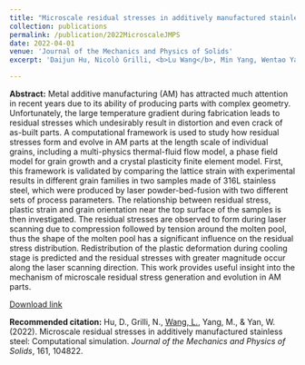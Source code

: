```yaml
---
title: "Microscale residual stresses in additively manufactured stainless steel: Computational simulation"
collection: publications
permalink: /publication/2022MicroscaleJMPS
date: 2022-04-01
venue: 'Journal of the Mechanics and Physics of Solids'
excerpt: 'Daijun Hu, Nicolò Grilli, <b>Lu Wang</b>, Min Yang, Wentao Yan'

---
```

<b>Abstract:</b>
Metal additive manufacturing (AM) has attracted much attention in recent years due to its ability of producing parts with complex geometry. Unfortunately, the large temperature gradient during fabrication leads to residual stresses which undesirably result in distortion and even crack of as-built parts. A computational framework is used to study how residual stresses form and evolve in AM parts at the length scale of individual grains, including a multi-physics thermal-fluid flow model, a phase field model for grain growth and a crystal plasticity finite element model. First, this framework is validated by comparing the lattice strain with experimental results in different grain families in two samples made of 316L stainless steel, which were produced by laser powder-bed-fusion with two different sets of process parameters. The relationship between residual stress, plastic strain and grain orientation near the top surface of the samples is then investigated. The residual stresses are observed to form during laser scanning due to compression followed by tension around the molten pool, thus the shape of the molten pool has a significant influence on the residual stress distribution. Redistribution of the plastic deformation during cooling stage is predicted and the residual stresses with greater magnitude occur along the laser scanning direction. This work provides useful insight into the mechanism of microscale residual stress generation and evolution in AM parts.

[Download link](https://doi.org/10.1016/j.jmps.2022.104822)

<b>Recommended citation:</b>
Hu, D., Grilli, N., <u>Wang, L.</u>, Yang, M., & Yan, W. (2022). Microscale residual stresses in additively manufactured stainless steel: Computational simulation. <i>Journal of the Mechanics and Physics of Solids</i>, 161, 104822.
